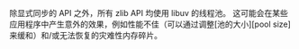 
除显式同步的 API 之外，所有 zlib API 均使用 libuv 的线程池。 
这可能会在某些应用程序中产生意外的效果，例如性能不佳（可以通过调整[池的大小][pool size]来缓和）和/或无法恢复的灾难性内存碎片。

